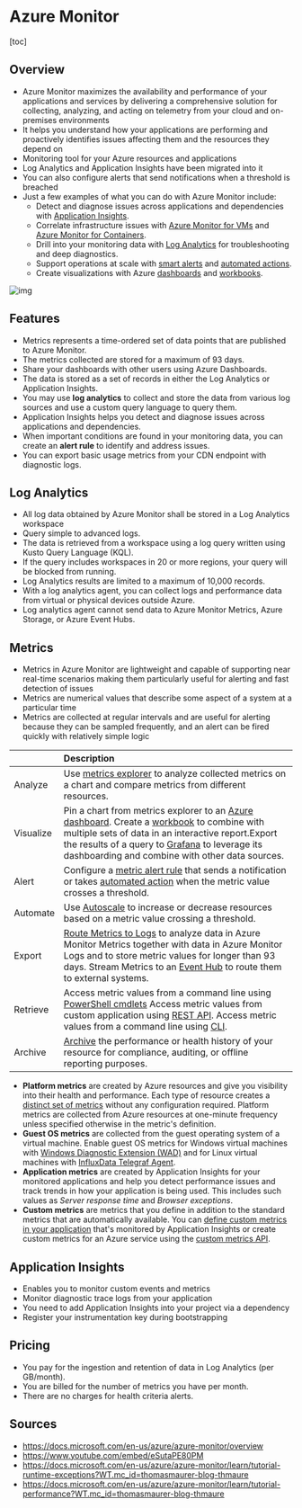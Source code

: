 # Azure Monitor

[toc]

## Overview

- Azure Monitor maximizes the availability and performance of your applications and services by delivering a comprehensive solution for  collecting, analyzing, and acting on telemetry from your cloud and  on-premises environments
- It helps you understand how your applications  are performing and proactively identifies issues affecting them and the  resources they depend on
- Monitoring tool for your Azure resources and applications
- Log Analytics and Application Insights have been migrated into it
- You can  also configure alerts that send notifications when a threshold is breached
- Just a few examples of what you can do with Azure Monitor include:
  - Detect and diagnose issues across applications and dependencies with [Application Insights](https://docs.microsoft.com/en-us/azure/azure-monitor/app/app-insights-overview).
  - Correlate infrastructure issues with [Azure Monitor for VMs](https://docs.microsoft.com/en-us/azure/azure-monitor/insights/vminsights-overview) and [Azure Monitor for Containers](https://docs.microsoft.com/en-us/azure/azure-monitor/insights/container-insights-overview).
  - Drill into your monitoring data with [Log Analytics](https://docs.microsoft.com/en-us/azure/azure-monitor/log-query/log-query-overview) for troubleshooting and deep diagnostics.
  - Support operations at scale with [smart alerts](https://docs.microsoft.com/en-us/azure/azure-monitor/platform/alerts-smartgroups-overview) and [automated actions](https://docs.microsoft.com/en-us/azure/azure-monitor/platform/alerts-action-rules).
  - Create visualizations with Azure [dashboards](https://docs.microsoft.com/en-us/azure/azure-monitor/learn/tutorial-logs-dashboards) and [workbooks](https://docs.microsoft.com/en-us/azure/azure-monitor/platform/workbooks-overview).

![img](https://pocket-image-cache.com//filters:no_upscale()/https%3A%2F%2Fk2y3h8q6.stackpathcdn.com%2Fwp-content%2Fuploads%2F2020%2F08%2Fazure-monitor.png)

## Features

- Metrics represents a time-ordered set of data points that are published to Azure Monitor.
- The metrics collected are stored for a maximum of 93 days.
- Share your dashboards with other users using Azure Dashboards.
- The data is stored as a set of records in either the Log Analytics or Application Insights.
- You may use **log analytics** to collect and store the data from various log sources and use a custom query language to query them.
- Application Insights helps you detect and diagnose issues across applications and dependencies.
- When important conditions are found in your monitoring data, you can create an **alert rule** to identify and address issues.
- You can export basic usage metrics from your CDN endpoint with diagnostic logs.



## Log Analytics

- All log data obtained by Azure Monitor shall be stored in a Log Analytics workspace
- Query simple to advanced logs.
- The data is retrieved from a workspace using a log query written using Kusto Query Language (KQL).
- If the query includes workspaces in 20 or more regions, your query will be blocked from running.
- Log Analytics results are limited to a maximum of 10,000 records.
- With a log analytics agent, you can collect logs and performance data from virtual or physical devices outside Azure.
- Log analytics agent cannot send data to Azure Monitor Metrics, Azure Storage, or Azure Event Hubs.



## Metrics

- Metrics in Azure Monitor are lightweight and capable of supporting near  real-time scenarios making them particularly useful for alerting and  fast detection of issues
- Metrics are numerical values that describe some aspect of a system at a  particular time
- Metrics are collected at regular intervals and are  useful for alerting because they can be sampled frequently, and an alert can be fired quickly with relatively simple logic



|           | Description                                                  |
| :-------- | :----------------------------------------------------------- |
| Analyze   | Use [metrics explorer](https://docs.microsoft.com/en-us/azure/azure-monitor/platform/metrics-charts) to analyze collected metrics on a chart and compare metrics from different resources. |
| Visualize | Pin a chart from metrics explorer to an [Azure dashboard](https://docs.microsoft.com/en-us/azure/azure-monitor/learn/tutorial-app-dashboards). Create a [workbook](https://docs.microsoft.com/en-us/azure/azure-monitor/platform/workbooks-overview) to combine with multiple sets of data in an interactive report.Export the results of a query to [Grafana](https://docs.microsoft.com/en-us/azure/azure-monitor/platform/grafana-plugin) to leverage its dashboarding and combine with other data sources. |
| Alert     | Configure a [metric alert rule](https://docs.microsoft.com/en-us/azure/azure-monitor/platform/alerts-metric) that sends a notification or takes [automated action](https://docs.microsoft.com/en-us/azure/azure-monitor/platform/action-groups) when the metric value crosses a threshold. |
| Automate  | Use [Autoscale](https://docs.microsoft.com/en-us/azure/azure-monitor/platform/autoscale-overview) to increase or decrease resources based on a metric value crossing a threshold. |
| Export    | [Route Metrics to Logs](https://docs.microsoft.com/en-us/azure/azure-monitor/platform/resource-logs#send-to-azure-storage) to analyze data in Azure Monitor Metrics together with data in Azure  Monitor Logs and to store metric values for longer than 93 days. Stream Metrics to an [Event Hub](https://docs.microsoft.com/en-us/azure/azure-monitor/platform/stream-monitoring-data-event-hubs) to route them to external systems. |
| Retrieve  | Access metric values from a command line using  [PowerShell cmdlets](https://docs.microsoft.com/en-us/powershell/module/az.applicationinsights) Access metric values from custom application using [REST API](https://docs.microsoft.com/en-us/azure/azure-monitor/platform/rest-api-walkthrough). Access metric values from a command line using  [CLI](https://docs.microsoft.com/en-us/cli/azure/monitor/metrics). |
| Archive   | [Archive](https://docs.microsoft.com/en-us/azure/azure-monitor/platform/platform-logs-overview) the performance or health history of your resource for compliance, auditing, or offline reporting purposes. |



- **Platform metrics** are created by Azure resources and give you visibility into their health and performance. Each type of resource creates a [distinct set of metrics](https://docs.microsoft.com/en-us/azure/azure-monitor/platform/metrics-supported) without any configuration required. Platform metrics are collected from Azure resources at one-minute frequency unless specified otherwise in  the metric's definition.
- **Guest OS metrics** are collected from the guest operating system of a virtual machine. Enable guest OS metrics for Windows virtual machines with [Windows Diagnostic Extension (WAD)](https://docs.microsoft.com/en-us/azure/azure-monitor/platform/diagnostics-extension-overview) and for Linux virtual machines with [InfluxData Telegraf Agent](https://www.influxdata.com/time-series-platform/telegraf/).
- **Application metrics** are created by Application  Insights for your monitored applications and help you detect performance issues and track trends in how your application is being used. This  includes such values as *Server response time* and *Browser exceptions*.
- **Custom metrics** are metrics that you define in addition to the standard metrics that are automatically available. You can [define custom metrics in your application](https://docs.microsoft.com/en-us/azure/azure-monitor/app/api-custom-events-metrics) that's monitored by Application Insights or create custom metrics for an Azure service using the [custom metrics API](https://docs.microsoft.com/en-us/azure/azure-monitor/platform/metrics-store-custom-rest-api).





## Application Insights

- Enables you to monitor custom events and metrics
- Monitor diagnostic trace logs from your application
- You need to add Application Insights into your project via a dependency
- Register your instrumentation key during bootstrapping



## Pricing

- You pay for the ingestion and retention of data in Log Analytics (per GB/month).
- You are billed for the number of metrics you have per month.
- There are no charges for health criteria alerts.



## Sources

- https://docs.microsoft.com/en-us/azure/azure-monitor/overview
- https://www.youtube.com/embed/eSutaPE80PM
- https://docs.microsoft.com/en-us/azure/azure-monitor/learn/tutorial-runtime-exceptions?WT.mc_id=thomasmaurer-blog-thmaure
- https://docs.microsoft.com/en-us/azure/azure-monitor/learn/tutorial-performance?WT.mc_id=thomasmaurer-blog-thmaure